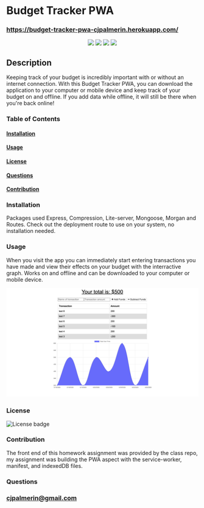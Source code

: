 # Budget Tracker PWA

### https://budget-tracker-pwa-cjpalmerin.herokuapp.com/

<p align="center">
  <img src="https://img.shields.io/badge/build-passing-brightgreen">
  <img src="https://img.shields.io/badge/deployment-passing-brightgreen">
  <img src="https://img.shields.io/badge/contributors-2-blue">
  <img src="https://img.shields.io/badge/license-ISC-blue">
</p>



## Description

Keeping track of your budget is incredibly important with or without an internet connection. With this Budget Tracker PWA, you can download the application to your computer or mobile device and keep track of your budget on and offline. If you add data while offline, it will still be there when you're back online!


### Table of Contents

#### [Installation](#installation) <br>
#### [Usage](#usage) <br> 
#### [License](#license) <br>
#### [Questions](#questions) <br>
#### [Contribution](#contribution) <br>


### Installation

Packages used Express, Compression, Lite-server, Mongoose, Morgan and Routes. Check out the deployment route to use on your system, no installation needed. 

### Usage

When you visit the app you can immediately start entering transactions you have made and view their effects on your budget with the interractive graph. Works on and offline and can be downloaded to your computer or mobile device.

![demo image](./demo/demo1.png)

### License

![License badge](https://img.shields.io/badge/license-ISC-blue)

### Contribution

The front end of this homework assignment was provided by the class repo, my assignment was building the PWA aspect with the service-worker, manifest, and indexedDB files.

### Questions

### cjpalmerin@gmail.com

